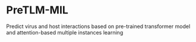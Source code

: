 # PreTLM-MIL
Predict virus and host interactions based on pre-trained transformer model and attention-based multiple instances learning
